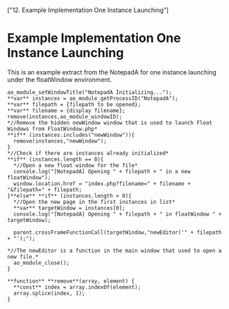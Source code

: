 ["12. Example Implementation One Instance Launching"]

# Example Implementation One Instance Launching

This is an example extract from the NotepadA for one instance launching under the floatWindow environment. 



```
ao_module_setWindowTitle("NotepadA Initializing...");
**var** instances = ao_module_getProcessID("NotepadA");
**var** filepath = {filepath to be opened};
**var** filename = {display filename};
remove(instances,ao_module_windowID);
*//Remove the hidden newWindow window that is used to launch Float Windows from FloatWindow.php*
**if** (instances.includes("newWindow")){ 
  remove(instances,"newWindow");
}
*//Check if there are instances already initialized*
**if** (instances.length == 0){
  *//Open a new float window for the file*
  console.log("[NotepadA] Opening " + filepath + " in a new floatWindow");
  window.location.href = "index.php?filename=" + filename + "&filepath=" + filepath;
}**else** **if** (instances.length > 0){
  *//Open the new page in the first instances in list*
  **var** targetWindow = instances[0];
  console.log("[NotepadA] Opening " + filepath + " in floatWindow " + targetWindow);

  parent.crossFrameFunctionCall(targetWindow,"newEditor('" + filepath + "');"); 

*//The newEditor is a function in the main window that used to open a new file.*
  ao_module_close();
}

**function** **remove**(array, element) {
  **const** index = array.indexOf(element);
  array.splice(index, 1);
}
```

